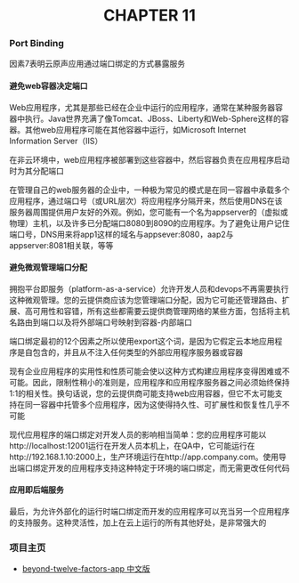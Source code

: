 # <center>CHAPTER 11</center>

### Port Binding

因素7表明云原声应用通过端口绑定的方式暴露服务

#### 避免web容器决定端口

Web应用程序，尤其是那些已经在企业中运行的应用程序，通常在某种服务器容器中执行。Java世界充满了像Tomcat、JBoss、Liberty和Web-Sphere这样的容器。其他web应用程序可能在其他容器中运行，如Microsoft Internet Information Server（IIS）

在非云环境中，web应用程序被部署到这些容器中，然后容器负责在应用程序启动时为其分配端口

在管理自己的web服务器的企业中，一种极为常见的模式是在同一容器中承载多个应用程序，通过端口号（或URL层次）将应用程序分隔开来，然后使用DNS在该服务器周围提供用户友好的外观。例如，您可能有一个名为appserver的（虚拟或物理）主机，以及许多已分配端口8080到8090的应用程序。为了避免让用户记住端口号，DNS用来将app1这样的域名与appsever:8080，aap2与appserver:8081相关联，等等

#### 避免微观管理端口分配

拥抱平台即服务（platform-as-a-service）允许开发人员和devops不再需要执行这种微观管理。您的云提供商应该为您管理端口分配，因为它可能还管理路由、扩展、高可用性和容错，所有这些都需要云提供商管理网络的某些方面，包括将主机名路由到端口以及将外部端口号映射到容器-内部端口

端口绑定最初的12个因素之所以使用export这个词，是因为它假定云本地应用程序是自包含的，并且从不注入任何类型的外部应用程序服务器或容器

现有企业应用程序的实用性和性质可能会使以这种方式构建应用程序变得困难或不可能。因此，限制性稍小的准则是，应用程序和应用程序服务器之间必须始终保持1:1的相关性。换句话说，您的云提供商可能支持web应用容器，但它不太可能支持在同一容器中托管多个应用程序，因为这使得持久性、可扩展性和恢复性几乎不可能

现代应用程序的端口绑定对开发人员的影响相当简单：您的应用程序可能以http://localhost:12001运行在开发人员本机上，在QA中，它可能运行在http://192.168.1.10:2000上，生产环境运行在http://app.company.com。使用导出端口绑定开发的应用程序支持这种特定于环境的端口绑定，而无需更改任何代码

#### 应用即后端服务

最后，为允许外部化的运行时端口绑定而开发的应用程序可以充当另一个应用程序的支持服务。这种灵活性，加上在云上运行的所有其他好处，是非常强大的

### 项目主页
* [beyond-twelve-factors-app 中文版](../README.md)
